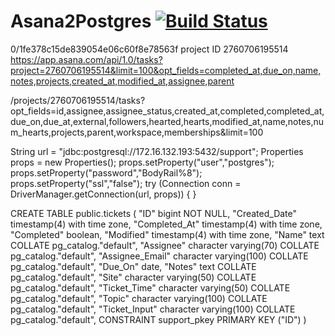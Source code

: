 # Asana2Postgres [![Build Status](https://travis-ci.com/AntonyLeons/Asana2Postgres.svg?token=iEHPmhnrfp4VatGpB9LT&branch=master)](https://travis-ci.com/AntonyLeons/Asana2Postgres)
 
0/1fe378c15de839054e06c60f8e78563f
project ID 2760706195514
https://app.asana.com/api/1.0/tasks?project=2760706195514&limit=100&opt_fields=completed_at,due_on,name,notes,projects,created_at,modified_at,assignee,parent

/projects/2760706195514/tasks?opt_fields=id,assignee,assignee_status,created_at,completed,completed_at,due_on,due_at,external,followers,hearted,hearts,modified_at,name,notes,num_hearts,projects,parent,workspace,memberships&limit=100

 String url = "jdbc:postgresql://172.16.132.193:5432/support";
        Properties props = new Properties();
        props.setProperty("user","postgres");
        props.setProperty("password","BodyRail%8");
        props.setProperty("ssl","false");
        try (Connection conn = DriverManager.getConnection(url, props)) {
        }

CREATE TABLE public.tickets
(
    "ID" bigint NOT NULL,
    "Created_Date" timestamp(4) with time zone,
    "Completed_At" timestamp(4) with time zone,
    "Completed" boolean,
    "Modified" timestamp(4) with time zone,
    "Name" text COLLATE pg_catalog."default",
    "Assignee" character varying(70) COLLATE pg_catalog."default",
    "Assignee_Email" character varying(100) COLLATE pg_catalog."default",
    "Due_On" date,
    "Notes" text COLLATE pg_catalog."default",
    "Site" character varying(50) COLLATE pg_catalog."default",
    "Ticket_Time" character varying(50) COLLATE pg_catalog."default",
    "Topic" character varying(100) COLLATE pg_catalog."default",
    "Ticket_Input" character varying(100) COLLATE pg_catalog."default",
    CONSTRAINT support_pkey PRIMARY KEY ("ID")
)